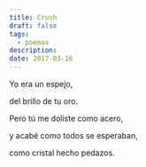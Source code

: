 ```yaml
---
title: Crush
draft: false
tags:
  - poemas
description: 
date: 2017-03-16
---
```

Yo era un espejo,

del brillo de tu oro.

Pero tú me doliste como acero,

y acabé como todos se esperaban,

como cristal hecho pedazos.